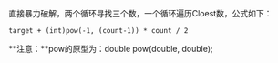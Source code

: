 直接暴力破解，两个循环寻找三个数，一个循环遍历Cloest数，公式如下：

```
target + (int)pow(-1, (count-1)) * count / 2
```

**注意：**pow的原型为：double pow(double, double);
